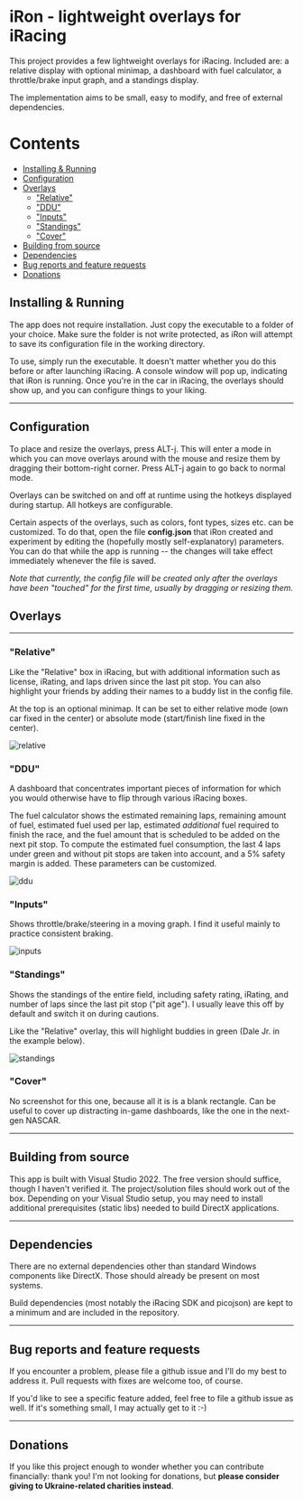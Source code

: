 # iRon - lightweight overlays for iRacing <!-- omit in toc -->

This project provides a few lightweight overlays for iRacing. Included are: a relative display with optional minimap, a dashboard with fuel calculator, a throttle/brake input graph, and a standings display. 

The implementation aims to be small, easy to modify, and free of external dependencies.

# Contents <!-- omit in toc -->

- [Installing & Running](#installing--running)
- [Configuration](#configuration)
- [Overlays](#overlays)
  - ["Relative"](#relative)
  - ["DDU"](#ddu)
  - ["Inputs"](#inputs)
  - ["Standings"](#standings)
  - ["Cover"](#cover)
- [Building from source](#building-from-source)
- [Dependencies](#dependencies)
- [Bug reports and feature requests](#bug-reports-and-feature-requests)
- [Donations](#donations)

## Installing & Running

The app does not require installation. Just copy the executable to a folder of your choice. Make sure the folder is not write protected, as iRon will attempt to save its configuration file in the working directory.

To use, simply run the executable. It doesn't matter whether you do this before or after launching iRacing. A console window will pop up, indicating that iRon is running. Once you're in the car in iRacing, the overlays should show up, and you can configure things to your liking.

---

## Configuration

To place and resize the overlays, press ALT-j. This will enter a mode in which you can move overlays around with the mouse and resize them by dragging their bottom-right corner. Press ALT-j again to go back to normal mode.

Overlays can be switched on and off at runtime using the hotkeys displayed during startup. All hotkeys are configurable.

Certain aspects of the overlays, such as colors, font types, sizes etc. can be customized. To do that, open the file **config.json** that iRon created and experiment by editing the (hopefully mostly self-explanatory) parameters. You can do that while the app is running -- the changes will take effect immediately whenever the file is saved.

_Note that currently, the config file will be created only after the overlays have been "touched" for the first time, usually by dragging or resizing them._


## Overlays

---

### "Relative"

Like the "Relative" box in iRacing, but with additional information such as license, iRating, and laps driven since the last pit stop. You can also highlight your friends by adding their names to a buddy list in the config file.

At the top is an optional minimap. It can be set to either relative mode (own car fixed in the center) or absolute mode (start/finish line fixed in the center).

![relative](https://github.com/lespalt/iRon/blob/main/relative.png?raw=true)

### "DDU"

A dashboard that concentrates important pieces of information for which you would otherwise have to flip through various iRacing boxes.

The fuel calculator shows the estimated remaining laps, remaining amount of fuel, estimated fuel used per lap, estimated _additional_ fuel required to finish the race, and the fuel amount that is scheduled to be added on the next pit stop. To compute the estimated fuel consumption, the last 4 laps under green and without pit stops are taken into account, and a 5% safety margin is added. These parameters can be customized.

![ddu](https://github.com/lespalt/iRon/blob/main/ddu.png?raw=true)

### "Inputs"

Shows throttle/brake/steering in a moving graph. I find it useful mainly to practice consistent braking.

![inputs](https://github.com/lespalt/iRon/blob/main/inputs.png?raw=true)

### "Standings"

Shows the standings of the entire field, including safety rating, iRating, and number of laps since the last pit stop ("pit age"). I usually leave this off by default and switch it on during cautions.

Like the "Relative" overlay, this will highlight buddies in green (Dale Jr. in the example below).

![standings](https://github.com/lespalt/iRon/blob/main/standings.png?raw=true)

### "Cover"

No screenshot for this one, because all it is is a blank rectangle. Can be useful to cover up distracting in-game dashboards, like the one in the next-gen NASCAR.

---

## Building from source

This app is built with Visual Studio 2022. The free version should suffice, though I haven't verified it. The project/solution files should work out of the box. Depending on your Visual Studio setup, you may need to install additional prerequisites (static libs) needed to build DirectX applications.

---

## Dependencies

There are no external dependencies other than standard Windows components like DirectX.  Those should already be present on most systems.

Build dependencies (most notably the iRacing SDK and picojson) are kept to a minimum and are included in the repository.

---

## Bug reports and feature requests

If you encounter a problem, please file a github issue and I'll do my best to address it. Pull requests with fixes are welcome too, of course.

If you'd like to see a specific feature added, feel free to file a github issue as well. If it's something small, I may actually get to it :-)

---

## Donations

If you like this project enough to wonder whether you can contribute financially: thank you! I'm not looking for donations, but **please consider giving to Ukraine-related charities instead**.

